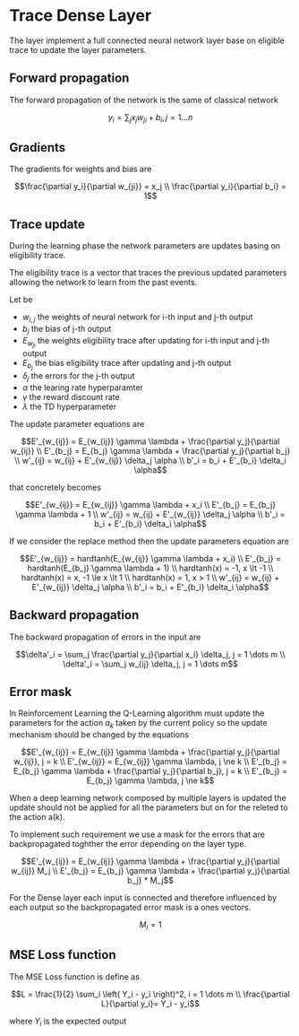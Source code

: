 # Trace Dense Layer

The layer implement a full connected neural network layer base on eligible trace to update the layer parameters.

## Forward propagation

The forward propagation of the network is the same of classical network

```math
y_i = \sum_j x_j w_{ji} + b_i, j = 1 ... n

```

## Gradients

The gradients for weights and bias are

```math
\frac{\partial y_i}{\partial w_{ji}} = x_j
\\
\frac{\partial y_i}{\partial b_i} = 1
```

## Trace update

During the learning phase the network parameters are updates basing on eligibility trace.

The eligibility trace is a vector that traces the previous updated parameters allowing the network to learn from the past events.

Let be

- $w_{i,j}$ the weights of neural network for i-th input and j-th output
- $b_j$ the bias of j-th output
- $E_{w_{ji}}$ the weights eligibility trace after updating for i-th input and j-th output
- $E_{b_j}$ the bias eligibility trace after updating and j-th output
- $\delta_j$ the errors for the j-th output
- $\alpha$ the learing rate hyperparamter
- $\gamma$ the reward discount rate
- $\lambda$ the TD hyperparameter

The update parameter equations are

```math
E'_{w_{ij}} = E_{w_{ij}} \gamma \lambda + \frac{\partial y_j}{\partial w_{ij}}
\\
E'_{b_j} = E_{b_j} \gamma \lambda + \frac{\partial y_j}{\partial b_j}
\\
w'_{ij} = w_{ij} + E'_{w_{ij}} \delta_j \alpha
\\
b'_i = b_i + E'_{b_i} \delta_i \alpha
```

that concretely becomes

```math
E'_{w_{ij}} = E_{w_{ij}} \gamma \lambda + x_i
\\
E'_{b_j} = E_{b_j} \gamma \lambda + 1
\\
w'_{ij} = w_{ij} + E'_{w_{ij}} \delta_j \alpha
\\
b'_i = b_i + E'_{b_i} \delta_i \alpha
```

If we consider the replace method then the update parameters equation are
```math
E'_{w_{ij}} = hardtanh(E_{w_{ij}} \gamma \lambda + x_i)
\\
E'_{b_j} = hardtanh(E_{b_j} \gamma \lambda + 1)
\\
hardtanh(x) = -1, x \lt -1
\\
hardtanh(x) = x, -1 \le x \lt 1
\\
hardtanh(x) = 1, x > 1
\\
w'_{ij} = w_{ij} + E'_{w_{ij}} \delta_j \alpha
\\
b'_i = b_i + E'_{b_i} \delta_i \alpha
```

## Backward propagation

The backward propagation of errors in the input are

```math
\delta'_i = \sum_j \frac{\partial y_j}{\partial x_i} \delta_j,  j = 1 \dots m
\\
\delta'_i = \sum_j w_{ij} \delta_j, j = 1 \dots m
```

## Error mask

In Reinforcement Learning the Q-Learning algorithm must update the parameters for the action $a_k$ taken by the current policy so the update mechanism should be changed by the equations

```math
E'_{w_{ij}} = E_{w_{ij}} \gamma \lambda + \frac{\partial y_j}{\partial w_{ij}}, j = k
\\
E'_{w_{ij}} = E_{w_{ij}} \gamma \lambda, j \ne k
\\
E'_{b_j} = E_{b_j} \gamma \lambda + \frac{\partial y_j}{\partial b_j}, j = k
\\
E'_{b_j} = E_{b_j} \gamma \lambda, j \ne k
```

When a deep learning network composed by multiple layers is updated the update should not be applied for all the parameters but on for the releted to the action a(k).

To implement such requirement we use a mask for the errors that are backpropagated toghther the error depending on the layer type.

```math
E'_{w_{ij}} = E_{w_{ij}} \gamma \lambda + \frac{\partial y_j}{\partial w_{ij}} M_j
\\
E'_{b_j} = E_{b_j} \gamma \lambda + \frac{\partial y_j}{\partial b_j} * M_j
```

For the Dense layer each input is connected and therefore influenced by each output
so the backpropagated error mask is a ones vectors.

```math
M_i = 1
```

## MSE Loss function

The MSE Loss function is define as

```math
L = \frac{1}{2} \sum_i \left( Y_i - y_i \right)^2, i = 1 \dots m
\\
\frac{\partial L}{\partial y_i}= Y_i - y_i
```

where $Y_i$ is the expected output
